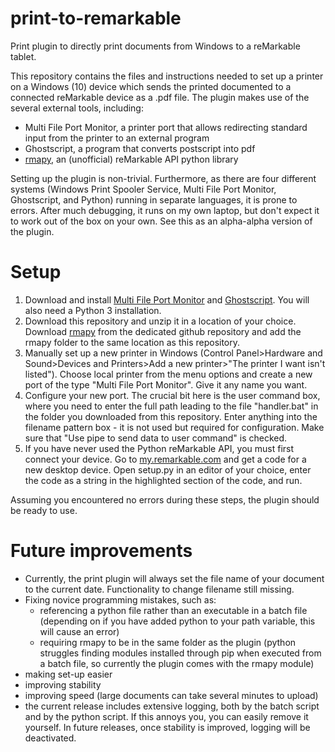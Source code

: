 # print-to-remarkable
Print plugin to directly print documents from Windows to a reMarkable tablet.

This repository contains the files and instructions needed to set up a printer on a Windows (10) device which sends the printed documented to a connected reMarkable device as a .pdf file. The plugin makes use of the several external tools, including:
- Multi File Port Monitor, a printer port that allows redirecting standard input from the printer to an external program
- Ghostscript, a program that converts postscript into pdf
- [rmapy](https://github.com/subutux/rmapy), an (unofficial) reMarkable API python library

Setting up the plugin is non-trivial. Furthermore, as there are four different systems (Windows Print Spooler Service, Multi File Port Monitor, Ghostscript, and Python) running in separate languages, it is prone to errors. After much debugging, it runs on my own laptop, but don't expect it to work out of the box on your own. See this as an alpha-alpha version of the plugin.

# Setup
1. Download and install [Multi File Port Monitor](https://sourceforge.net/projects/mfilemon/) and [Ghostscript](https://www.ghostscript.com/). You will also need a Python 3 installation.
2. Download this repository and unzip it in a location of your choice. Download [rmapy](https://github.com/subutux/rmapy) from the dedicated github repository and add the rmapy folder to the same location as this repository. 
3. Manually set up a new printer in Windows (Control Panel>Hardware and Sound>Devices and Printers>Add a new printer>"The printer I want isn't listed"). Choose local printer from the menu options and create a new port of the type "Multi File Port Monitor". Give it any name you want.
4. Configure your new port. The crucial bit here is the user command box, where you need to enter the full path leading to the file "handler.bat" in the folder you downloaded from this repository. Enter anything into the filename pattern box - it is not used but required for configuration. Make sure that "Use pipe to send data to user command" is checked. 
5. If you have never used the Python reMarkable API, you must first connect your device. Go to [my.remarkable.com](my.remarkable.com) and get a code for a new desktop device. Open setup.py in an editor of your choice, enter the code as a string in the highlighted section of the code, and run.

Assuming you encountered no errors during these steps, the plugin should be ready to use.

# Future improvements
- Currently, the print plugin will always set the file name of your document to the current date. Functionality to change filename still missing.
- Fixing novice programming mistakes, such as:
  - referencing a python file rather than an executable in a batch file (depending on if you have added python to your path variable, this will cause an error)
  - requiring rmapy to be in the same folder as the plugin (python struggles finding modules installed through pip when executed from a batch file, so currently the plugin comes with the rmapy module)
- making set-up easier
- improving stability
- improving speed (large documents can take several minutes to upload)
- the current release includes extensive logging, both by the batch script and by the python script. If this annoys you, you can easily remove it yourself. In future releases, once stability is improved, logging will be deactivated.
